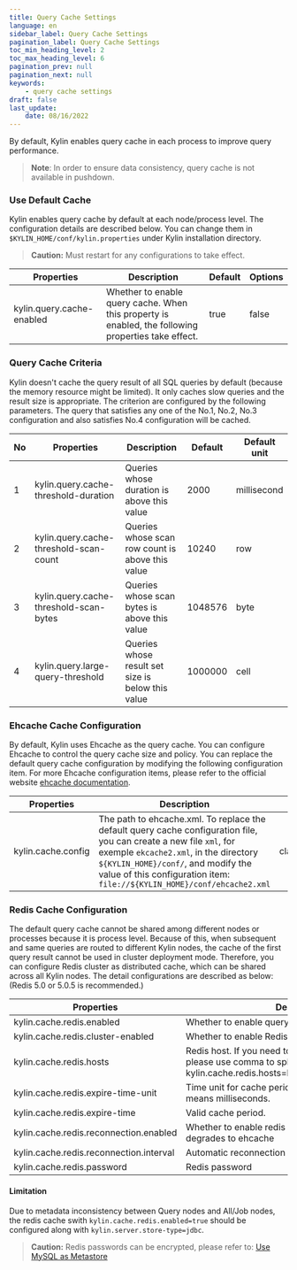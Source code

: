 ```yaml
---
title: Query Cache Settings
language: en
sidebar_label: Query Cache Settings
pagination_label: Query Cache Settings
toc_min_heading_level: 2
toc_max_heading_level: 6
pagination_prev: null
pagination_next: null
keywords:
    - query cache settings
draft: false
last_update:
    date: 08/16/2022
---
```


By default, Kylin enables query cache in each process to improve query performance.

> **Note**: In order to ensure data consistency, query cache is not available in pushdown.


### Use Default Cache

Kylin enables query cache by default at each node/process level. The configuration details are described  below. You can change them in `$KYLIN_HOME/conf/kylin.properties` under Kylin installation directory.

> **Caution:** Must restart for any configurations to take effect. 

| Properties                | Description                                                  | Default | Options |
| ------------------------- | ------------------------------------------------------------ | ------- | ------- |
| kylin.query.cache-enabled | Whether to enable query cache. When this property is enabled, the following properties take effect. | true    | false   |


### Query Cache Criteria
Kylin doesn't cache the query result of all SQL queries by default (because the memory resource might be limited). It only caches slow queries and the result size is appropriate. The criterion are configured by the following parameters. 
The query that satisfies any one of the No.1, No.2, No.3 configuration and also satisfies No.4 configuration will be cached.

|No |  Properties                         | Description                                                  | Default        | Default unit |
| ----| ---------------------------------- | ------------------------------------------------------------ | -------------- | ------- |
| 1|kylin.query.cache-threshold-duration          | Queries whose duration is above this value | 2000           | millisecond |
| 2|kylin.query.cache-threshold-scan-count          | Queries whose scan row count is above this value | 10240           | row |
| 3|kylin.query.cache-threshold-scan-bytes          | Queries whose scan bytes is above this value | 1048576           | byte |
| 4|kylin.query.large-query-threshold          | Queries whose result set size is below this value  | 1000000           | cell |

### Ehcache Cache Configuration

By default, Kylin uses Ehcache as the query cache. You can configure Ehcache to control the query cache size and policy. You can replace the default query cache configuration by modifying the following configuration item. For more Ehcache configuration items, please refer to the official website [ehcache documentation](https://www.ehcache.org/generated/2.9.0/html/ehc-all/#page/Ehcache_Documentation_Set%2Fehcache_all.1.017.html%23).

| Properties | Description | Default |
| ----- | ---- | ----- |
| kylin.cache.config | The path to ehcache.xml. To replace the default query cache configuration file, you can create a new file `xml`, for exemple `ekcache2.xml`, in the directory  `${KYLIN_HOME}/conf/`, and modify the value of this configuration item: `file://${KYLIN_HOME}/conf/ehcache2.xml` | classpath:ehcache.xml |


### Redis Cache Configuration

The default query cache cannot be shared among different nodes or processes because it is process level. Because of this,  when subsequent and same queries are routed to different Kylin nodes, the cache of the first query result cannot be used in cluster deployment mode. Therefore, you can configure Redis cluster as distributed cache, which can be shared across all Kylin nodes. The detail configurations are described as below:
(Redis 5.0 or 5.0.5 is recommended.)

| Properties                         | Description                                                  | Default        | Options |
| ---------------------------------- | ------------------------------------------------------------ | -------------- | ------- |
| kylin.cache.redis.enabled          | Whether to enable query cache by using Redis cluster.         | false          | true    |
| kylin.cache.redis.cluster-enabled  | Whether to enable Redis cluster mode.                         | false          | true    |
| kylin.cache.redis.hosts             | Redis host. If you need to connect to a Redis cluster, please use comma to split the hosts, such as, kylin.cache.redis.hosts=localhost:6379,localhost:6380 | localhost:6379 |         |
| kylin.cache.redis.expire-time-unit | Time unit for cache period. EX means seconds and PX means milliseconds. | EX             | PX      |
| kylin.cache.redis.expire-time      | Valid cache period.                                           | 86400          |         |
| kylin.cache.redis.reconnection.enabled | Whether to enable redis reconnection when cache degrades to ehcache | true | false |
| kylin.cache.redis.reconnection.interval | Automatic reconnection interval, in minutes | 60 | |
| kylin.cache.redis.password | Redis password | | |

#### Limitation
Due to metadata inconsistency between Query nodes and All/Job nodes, the redis cache swith `kylin.cache.redis.enabled=true` should be configured along with `kylin.server.store-type=jdbc`.

> **Caution:** Redis passwords can be encrypted, please refer to: [Use MySQL as Metastore](../deployment/on-premises/rdbms_metastore/use_mysql_as_metadb.md)
